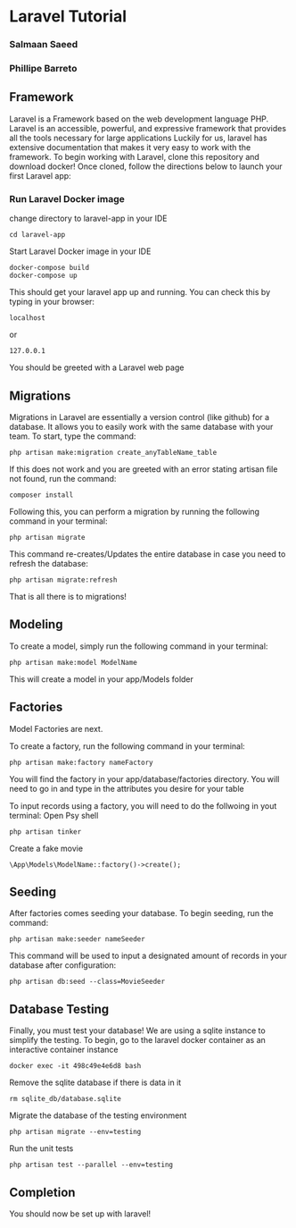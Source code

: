 # Laravel Tutorial
### Salmaan Saeed
### Phillipe Barreto

## Framework
Laravel is a Framework based on the web development language PHP. Laravel is an accessible, powerful, and expressive framework that provides all the tools necessary for large applications
Luckily for us, laravel has extensive documentation that makes it very easy to work with the framework. 
To begin working with Laravel, clone this repository and download docker!
Once cloned, follow the directions below to launch your first Laravel app:
### Run Laravel Docker image
change directory to laravel-app in your IDE
```
cd laravel-app
```

Start Laravel Docker image in your IDE
```
docker-compose build
docker-compose up
```
This should get your laravel app up and running. You can check this by typing in your browser:
```
localhost
```
or 
```
127.0.0.1
```
You should be greeted with a Laravel web page
## Migrations
Migrations in Laravel are essentially a version control (like github) for a database. It allows you to easily work with the same database with your team.
To start, type the command:
```
php artisan make:migration create_anyTableName_table
```
If this does not work and you are greeted with an error stating artisan file not found, run the command:
```
composer install
```
Following this, you can perform a migration by running the following command in your terminal:
```
php artisan migrate
```

This command re-creates/Updates the entire database in case you need to refresh the database:
```
php artisan migrate:refresh
```
That is all there is to migrations!

## Modeling
To create a model, simply run the following command in your terminal:
```
php artisan make:model ModelName
```
This will create a model in your app/Models folder

## Factories
Model Factories are next.

To create a factory, run the following command in your terminal:
```
php artisan make:factory nameFactory
```
You will find the factory in your app/database/factories directory. You will need to go in and type in the attributes you desire for your table

To input records using a factory, you will need to do the follwoing in yout terminal:
Open Psy shell
```
php artisan tinker
```

Create a fake movie
```
\App\Models\ModelName::factory()->create();
```

## Seeding
After factories comes seeding your database.
To begin seeding, run the command:
```
php artisan make:seeder nameSeeder
```
This command will be used to input a designated amount of records in your database after configuration:
```
php artisan db:seed --class=MovieSeeder
```

## Database Testing
Finally, you must test your database!
We are using a sqlite instance to simplify the testing.
To begin, go to the laravel docker container as an interactive container instance
```
docker exec -it 498c49e4e6d8 bash
```

Remove the sqlite database if there is data in it
```
rm sqlite_db/database.sqlite
```

Migrate the database of the testing environment
```
php artisan migrate --env=testing
```

Run the unit tests
```
php artisan test --parallel --env=testing
```
## Completion
You should now be set up with laravel!